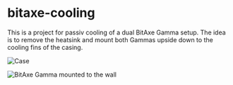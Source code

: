 # bitaxe-cooling

This is a project for passiv cooling of a dual BitAxe Gamma setup. The idea is to remove the heatsink and mount both Gammas upside down to the cooling fins of the casing.

![Case](images/case.png)

![BitAxe Gamma mounted to the wall](images/single-gamma.png)
